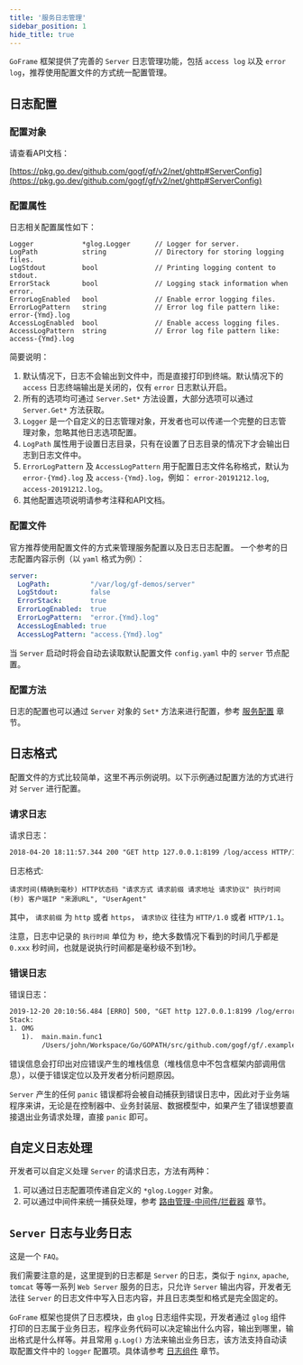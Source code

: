 ```yaml
---
title: '服务日志管理'
sidebar_position: 1
hide_title: true
---
```


`GoFrame` 框架提供了完善的 `Server` 日志管理功能，包括 `access log` 以及 `error log`，推荐使用配置文件的方式统一配置管理。

## 日志配置

### 配置对象

请查看API文档：

[https://pkg.go.dev/github.com/gogf/gf/v2/net/ghttp#ServerConfig](https://pkg.go.dev/github.com/gogf/gf/v2/net/ghttp#ServerConfig)

### 配置属性

日志相关配置属性如下：

```
Logger            *glog.Logger      // Logger for server.
LogPath           string            // Directory for storing logging files.
LogStdout         bool              // Printing logging content to stdout.
ErrorStack        bool              // Logging stack information when error.
ErrorLogEnabled   bool              // Enable error logging files.
ErrorLogPattern   string            // Error log file pattern like: error-{Ymd}.log
AccessLogEnabled  bool              // Enable access logging files.
AccessLogPattern  string            // Error log file pattern like: access-{Ymd}.log
```

简要说明：

1. 默认情况下，日志不会输出到文件中，而是直接打印到终端。默认情况下的 `access` 日志终端输出是关闭的，仅有 `error` 日志默认开启。
2. 所有的选项均可通过 `Server.Set*` 方法设置，大部分选项可以通过 `Server.Get*` 方法获取。
3. `Logger` 是一个自定义的日志管理对象，开发者也可以传递一个完整的日志管理对象，忽略其他日志选项配置。
4. `LogPath` 属性用于设置日志目录，只有在设置了日志目录的情况下才会输出日志到日志文件中。
5. `ErrorLogPattern` 及 `AccessLogPattern` 用于配置日志文件名称格式，默认为 `error-{Ymd}.log` 及 `access-{Ymd}.log`，例如： `error-20191212.log`, `access-20191212.log`。
6. 其他配置选项说明请参考注释和API文档。

### 配置文件

官方推荐使用配置文件的方式来管理服务配置以及日志日志配置。 一个参考的日志配置内容示例（以 `yaml` 格式为例）：

```yaml
server:
  LogPath:          "/var/log/gf-demos/server"
  LogStdout:        false
  ErrorStack:       true
  ErrorLogEnabled:  true
  ErrorLogPattern:  "error.{Ymd}.log"
  AccessLogEnabled: true
  AccessLogPattern: "access.{Ymd}.log"
```

当 `Server` 启动时将会自动去读取默认配置文件 `config.yaml` 中的 `server` 节点配置。

### 配置方法

日志的配置也可以通过 `Server` 对象的 `Set*` 方法来进行配置，参考 [服务配置](output/goframe-v2.1-md/WEB服务开发/服务配置) 章节。

## 日志格式

配置文件的方式比较简单，这里不再示例说明。以下示例通过配置方法的方式进行对 `Server` 进行配置。

### 请求日志

请求日志：

```html
2018-04-20 18:11:57.344 200 "GET http 127.0.0.1:8199 /log/access HTTP/1.1" 0.120, 127.0.0.1, "", "Mozilla/5.0 (X11; Linux x86_64) AppleWebKit/537.36 (KHTML, like Gecko) Ubuntu Chromium/53.0.2785.143 Chrome/53.0.2785.143 Safari/537.36"
```

日志格式:

```
请求时间(精确到毫秒) HTTP状态码 "请求方式 请求前缀 请求地址 请求协议" 执行时间(秒) 客户端IP "来源URL", "UserAgent"
```

其中， `请求前缀` 为 `http` 或者 `https`， `请求协议` 往往为 `HTTP/1.0` 或者 `HTTP/1.1`。

注意，日志中记录的 `执行时间` 单位为 `秒`，绝大多数情况下看到的时间几乎都是 `0.xxx` 秒时间，也就是说执行时间都是毫秒级不到1秒。

### 错误日志

错误日志：

```html
2019-12-20 20:10:56.484 [ERRO] 500, "GET http 127.0.0.1:8199 /log/error HTTP/1.1" 0.210, 127.0.0.1, "", "Mozilla/5.0 (Macintosh; Intel Mac OS X 10_13_5) AppleWebKit/537.36 (KHTML, like Gecko) Chrome/78.0.3904.108 Safari/537.36"
Stack:
1. OMG
   1).  main.main.func1
        /Users/john/Workspace/Go/GOPATH/src/github.com/gogf/gf/.example/net/ghttp/server/log/log_error.go:10

```

错误信息会打印出对应错误产生的堆栈信息（堆栈信息中不包含框架内部调用信息），以便于错误定位以及开发者分析问题原因。

`Server` 产生的任何 `panic` 错误都将会被自动捕获到错误日志中，因此对于业务端程序来讲，无论是在控制器中、业务封装层、数据模型中，如果产生了错误想要直接退出业务请求处理，直接 `panic` 即可。

## 自定义日志处理

开发者可以自定义处理 `Server` 的请求日志，方法有两种：

1. 可以通过日志配置项传递自定义的 `*glog.Logger` 对象。
2. 可以通过中间件来统一捕获处理，参考 [路由管理-中间件/拦截器](output/goframe-v2.1-md/WEB服务开发/路由管理/路由管理-中间件拦截器) 章节。

## `Server` 日志与业务日志

这是一个 `FAQ`。

我们需要注意的是，这里提到的日志都是 `Server` 的日志，类似于 `nginx`, `apache`, `tomcat` 等等一系列 `Web Server` 服务的日志，只允许 `Server` 输出内容，开发者无法往 `Server` 的日志文件中写入日志内容，并且日志类型和格式是完全固定的。

`GoFrame` 框架也提供了日志模块，由 `glog` 日志组件实现，开发者通过 `glog` 组件打印的日志属于业务日志，程序业务代码可以决定输出什么内容，输出到哪里，输出格式是什么样等。并且常用 `g.Log()` 方法来输出业务日志，该方法支持自动读取配置文件中的 `logger` 配置项。具体请参考 [日志组件](output/goframe-v2.1-md/核心组件-重点/日志组件) 章节。